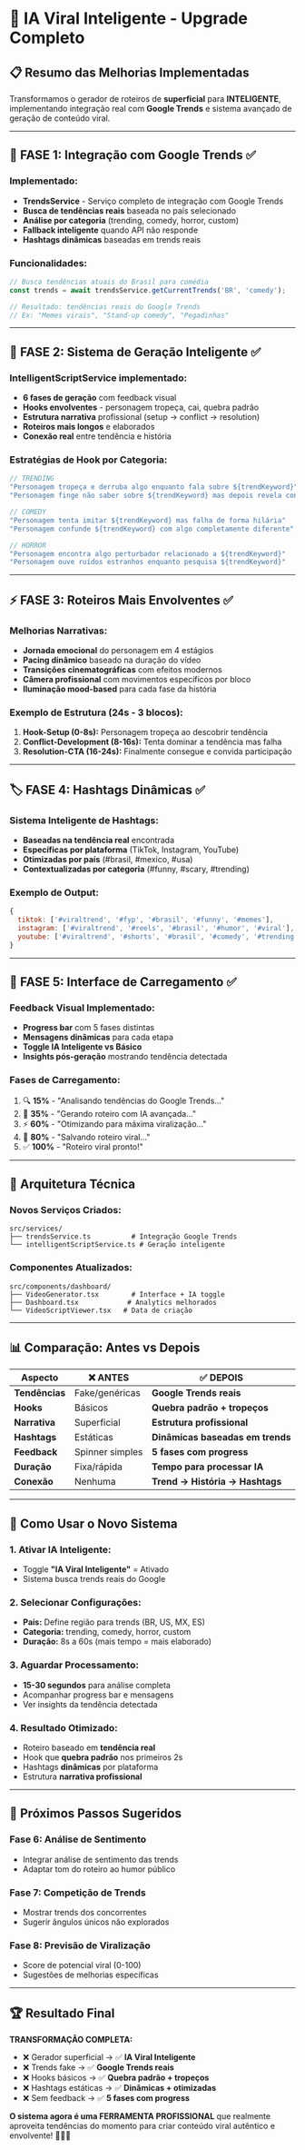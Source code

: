 # 🚀 IA Viral Inteligente - Upgrade Completo

## 📋 **Resumo das Melhorias Implementadas**

Transformamos o gerador de roteiros de **superficial** para **INTELIGENTE**, implementando integração real com **Google Trends** e sistema avançado de geração de conteúdo viral.

---

## 🎯 **FASE 1: Integração com Google Trends** ✅

### **Implementado:**
- **TrendsService** - Serviço completo de integração com Google Trends
- **Busca de tendências reais** baseada no país selecionado
- **Análise por categoria** (trending, comedy, horror, custom)
- **Fallback inteligente** quando API não responde
- **Hashtags dinâmicas** baseadas em trends reais

### **Funcionalidades:**
```typescript
// Busca tendências atuais do Brasil para comédia
const trends = await trendsService.getCurrentTrends('BR', 'comedy');

// Resultado: tendências reais do Google Trends
// Ex: "Memes virais", "Stand-up comedy", "Pegadinhas"
```

---

## 🧠 **FASE 2: Sistema de Geração Inteligente** ✅

### **IntelligentScriptService implementado:**
- **6 fases de geração** com feedback visual
- **Hooks envolventes** - personagem tropeça, cai, quebra padrão
- **Estrutura narrativa** profissional (setup → conflict → resolution)
- **Roteiros mais longos** e elaborados
- **Conexão real** entre tendência e história

### **Estratégias de Hook por Categoria:**
```typescript
// TRENDING
"Personagem tropeça e derruba algo enquanto fala sobre ${trendKeyword}"
"Personagem finge não saber sobre ${trendKeyword} mas depois revela conhecimento profundo"

// COMEDY  
"Personagem tenta imitar ${trendKeyword} mas falha de forma hilária"
"Personagem confunde ${trendKeyword} com algo completamente diferente"

// HORROR
"Personagem encontra algo perturbador relacionado a ${trendKeyword}"
"Personagem ouve ruídos estranhos enquanto pesquisa ${trendKeyword}"
```

---

## ⚡ **FASE 3: Roteiros Mais Envolventes** ✅

### **Melhorias Narrativas:**
- **Jornada emocional** do personagem em 4 estágios
- **Pacing dinâmico** baseado na duração do vídeo
- **Transições cinematográficas** com efeitos modernos
- **Câmera profissional** com movimentos específicos por bloco
- **Iluminação mood-based** para cada fase da história

### **Exemplo de Estrutura (24s - 3 blocos):**
1. **Hook-Setup (0-8s):** Personagem tropeça ao descobrir tendência
2. **Conflict-Development (8-16s):** Tenta dominar a tendência mas falha
3. **Resolution-CTA (16-24s):** Finalmente consegue e convida participação

---

## 🏷️ **FASE 4: Hashtags Dinâmicas** ✅

### **Sistema Inteligente de Hashtags:**
- **Baseadas na tendência real** encontrada
- **Específicas por plataforma** (TikTok, Instagram, YouTube)
- **Otimizadas por país** (#brasil, #mexico, #usa)
- **Contextualizadas por categoria** (#funny, #scary, #trending)

### **Exemplo de Output:**
```javascript
{
  tiktok: ['#viraltrend', '#fyp', '#brasil', '#funny', '#memes'],
  instagram: ['#viraltrend', '#reels', '#brasil', '#humor', '#viral'],
  youtube: ['#viraltrend', '#shorts', '#brasil', '#comedy', '#trending']
}
```

---

## 🎨 **FASE 5: Interface de Carregamento** ✅

### **Feedback Visual Implementado:**
- **Progress bar** com 5 fases distintas
- **Mensagens dinâmicas** para cada etapa
- **Toggle IA Inteligente vs Básico**
- **Insights pós-geração** mostrando tendência detectada

### **Fases de Carregamento:**
1. 🔍 **15%** - "Analisando tendências do Google Trends..."
2. 🧠 **35%** - "Gerando roteiro com IA avançada..."
3. ⚡ **60%** - "Otimizando para máxima viralização..."
4. 💾 **80%** - "Salvando roteiro viral..."
5. ✅ **100%** - "Roteiro viral pronto!"

---

## 🔧 **Arquitetura Técnica**

### **Novos Serviços Criados:**
```
src/services/
├── trendsService.ts          # Integração Google Trends
└── intelligentScriptService.ts # Geração inteligente
```

### **Componentes Atualizados:**
```
src/components/dashboard/
├── VideoGenerator.tsx        # Interface + IA toggle
├── Dashboard.tsx            # Analytics melhorados
└── VideoScriptViewer.tsx   # Data de criação
```

---

## 📊 **Comparação: Antes vs Depois**

| Aspecto | ❌ **ANTES** | ✅ **DEPOIS** |
|---------|-------------|--------------|
| **Tendências** | Fake/genéricas | **Google Trends reais** |
| **Hooks** | Básicos | **Quebra padrão + tropeços** |
| **Narrativa** | Superficial | **Estrutura profissional** |
| **Hashtags** | Estáticas | **Dinâmicas baseadas em trends** |
| **Feedback** | Spinner simples | **5 fases com progress** |
| **Duração** | Fixa/rápida | **Tempo para processar IA** |
| **Conexão** | Nenhuma | **Trend → História → Hashtags** |

---

## 🚀 **Como Usar o Novo Sistema**

### **1. Ativar IA Inteligente:**
- Toggle **"IA Viral Inteligente"** = Ativado
- Sistema busca trends reais do Google

### **2. Selecionar Configurações:**
- **País:** Define região para trends (BR, US, MX, ES)
- **Categoria:** trending, comedy, horror, custom
- **Duração:** 8s a 60s (mais tempo = mais elaborado)

### **3. Aguardar Processamento:**
- **15-30 segundos** para análise completa
- Acompanhar progress bar e mensagens
- Ver insights da tendência detectada

### **4. Resultado Otimizado:**
- Roteiro baseado em **tendência real**
- Hook que **quebra padrão** nos primeiros 2s
- Hashtags **dinâmicas** por plataforma
- Estrutura **narrativa profissional**

---

## 🎯 **Próximos Passos Sugeridos**

### **Fase 6: Análise de Sentimento**
- Integrar análise de sentimento das trends
- Adaptar tom do roteiro ao humor público

### **Fase 7: Competição de Trends**
- Mostrar trends dos concorrentes
- Sugerir ângulos únicos não explorados

### **Fase 8: Previsão de Viralização**
- Score de potencial viral (0-100)
- Sugestões de melhorias específicas

---

## 🏆 **Resultado Final**

**TRANSFORMAÇÃO COMPLETA:**
- ❌ Gerador superficial → ✅ **IA Viral Inteligente**
- ❌ Trends fake → ✅ **Google Trends reais**
- ❌ Hooks básicos → ✅ **Quebra padrão + tropeços**
- ❌ Hashtags estáticas → ✅ **Dinâmicas + otimizadas**
- ❌ Sem feedback → ✅ **5 fases com progress**

**O sistema agora é uma FERRAMENTA PROFISSIONAL** que realmente aproveita tendências do momento para criar conteúdo viral autêntico e envolvente! 🚀🎯✨ 